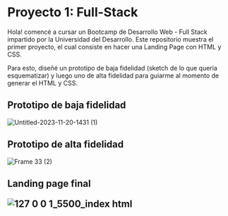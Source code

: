 # Proyecto 1: Full-Stack

Hola! comencé a cursar un Bootcamp de Desarrollo Web - Full Stack impartido por la Universidad del Desarrollo. Este repositorio muestra el primer proyecto, el cual consiste en hacer una Landing Page con HTML y CSS.

Para esto, diseñé un prototipo de baja fidelidad (sketch de lo que quería esquematizar) y luego uno de alta fidelidad para guiarme al momento de generar el HTML y CSS.

<h2><b>Prototipo de baja fidelidad</b></h2>

![Untitled-2023-11-20-1431 (1)](https://github.com/Svnzf/Proyecto-1-Full-Stack/assets/133511254/a8435d05-9e5e-40d4-b4a9-14a2380fa107)

<h2><b>Prototipo de alta fidelidad</B></h2>

![Frame 33 (2)](https://github.com/Svnzf/Proyecto-1-Full-Stack/assets/133511254/278c015a-bf39-4f00-abed-cd1db67868bf)

<h2><b>Landing page final</bl</h2>

![127 0 0 1_5500_index html](https://github.com/Svnzf/Proyecto-1-Full-Stack/assets/133511254/099a80de-0997-43c1-a9a7-9eeb8514bf8d)



